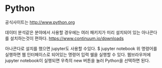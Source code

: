 # Python

공식사이트는 http://www.python.org

데이터 분석같은 분야에서 사용할 경우에는 여러 패키지가 미리 설치되어 있는 아나콘다를 설치하는것이 편하다.
https://www.continuum.io/downloads

아나콘다로 설치를 했으면 jupyter도 사용할 수있다.
$ jupyter notebook
위 명령어를 실행하면 웹 인터페이스로 되어있는 명령어 입력 쉘을 실행할 수 있다.
웹브라우저에 jupyter notebook이 실행되면 우측의 new 버튼을 눌러 Python을 선택하면 된다. 
